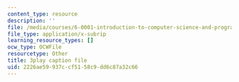 ```yaml
---
content_type: resource
description: ''
file: /media/courses/6-0001-introduction-to-computer-science-and-programming-in-python-fall-2016/2226ae59937ccf5158c9dd6c87a32c66_lniF6ys2CIk.srt
file_type: application/x-subrip
learning_resource_types: []
ocw_type: OCWFile
resourcetype: Other
title: 3play caption file
uid: 2226ae59-937c-cf51-58c9-dd6c87a32c66
---
```

